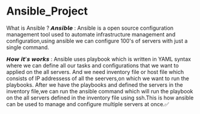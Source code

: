 # Ansible_Project

What is Ansible ?
𝘼𝙣𝙨𝙞𝙗𝙡𝙚 : Ansible is a open source configuration management tool used to automate infrastructure management and configuration,using ansible we can configure 100's of servers with just a single command. 

𝙃𝙤𝙬 𝙞𝙩'𝙨 𝙬𝙤𝙧𝙠𝙨 :
Ansible uses playbook which is written in YAML syntax where we can define all our tasks and configurations that we want to applied on the all servers.
And we need inventory file or host file which consists of IP addressess of all the seervers,on which we want to run the playbooks.
After we have the playbooks and defined the servers in the inventory file,we can run the ansible command which will run the playbook on the all servers defined in the inventory file using ssh.This is how ansible can be used to manage and configure multiple servers at once.✅
